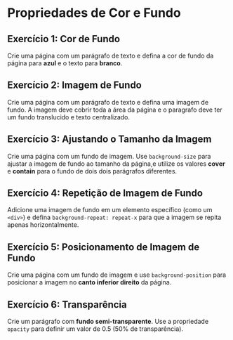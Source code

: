 # Propriedades de Cor e Fundo

## **Exercício 1: Cor de Fundo**

Crie uma página com um parágrafo de texto e defina a cor de fundo da página para **azul** e o texto para **branco**.

## **Exercício 2: Imagem de Fundo**

Crie uma página com um parágrafo de texto e defina uma imagem de fundo. A imagem deve cobrir toda a área da página e o paragrafo deve ter um fundo translucido e texto centralizado.

## **Exercício 3: Ajustando o Tamanho da Imagem**

Crie uma página com um fundo de imagem. Use `background-size` para ajustar a imagem de fundo ao tamanho da página,e  utilize os valores **cover** e **contain** para o fundo de dois dois parágrafos diferentes.

## **Exercício 4: Repetição de Imagem de Fundo**

Adicione uma imagem de fundo em um elemento específico (como um `<div>`) e defina `background-repeat: repeat-x` para que a imagem se repita apenas horizontalmente.

## **Exercício 5: Posicionamento de Imagem de Fundo**

Crie uma página com um fundo de imagem e use `background-position` para posicionar a imagem no **canto inferior direito** da página.

## **Exercício 6: Transparência**

Crie um parágrafo com **fundo semi-transparente**. Use a propriedade `opacity` para definir um valor de 0.5 (50% de transparência).
